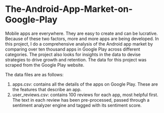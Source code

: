 # The-Android-App-Market-on-Google-Play

Mobile apps are everywhere. They are easy to create and can be lucrative. Because of these two factors, more and more apps are being developed. In this project, I do a comprehensive analysis of the Android app market by comparing over ten thousand apps in Google Play across different categories. The project also looks for insights in the data to devise strategies to drive growth and retention. The data for this project was scraped from the Google Play website. 

The data files are as follows:  
1. apps.csv: contains all the details of the apps on Google Play. These are the features that describe an app. 
2. user_reviews.csv: contains 100 reviews for each app, most helpful first. The text in each review has been pre-processed, passed through a sentiment analyzer engine and tagged with its sentiment score.

